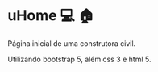 # uHome :computer: :house:


Página inicial de uma construtora civil. 

Utilizando bootstrap 5, além css 3 e html 5.
